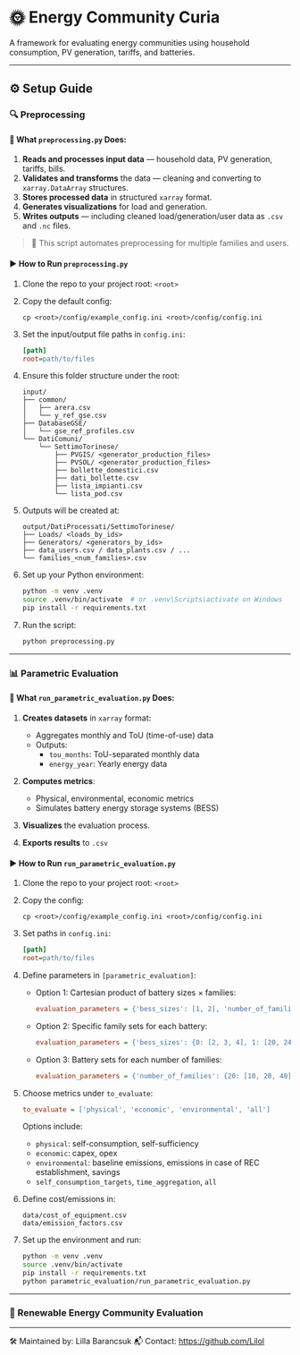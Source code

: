 # 🌞 Energy Community Curia

A framework for evaluating energy communities using household consumption, PV generation, tariffs, and batteries.

---

## ⚙️ Setup Guide

### 🔍 Preprocessing

#### 📜 What `preprocessing.py` Does:

1. **Reads and processes input data** — household data, PV generation, tariffs, bills.
2. **Validates and transforms** the data — cleaning and converting to `xarray.DataArray` structures.
3. **Stores processed data** in structured `xarray` format.
4. **Generates visualizations** for load and generation.
5. **Writes outputs** — including cleaned load/generation/user data as `.csv` and `.nc` files.

> 📌 This script automates preprocessing for multiple families and users.

#### ▶️ How to Run `preprocessing.py`

1. Clone the repo to your project root: `<root>`
2. Copy the default config:
   ```
   cp <root>/config/example_config.ini <root>/config/config.ini
   ```
3. Set the input/output file paths in `config.ini`:
   ```ini
   [path]
   root=path/to/files
   ```

4. Ensure this folder structure under the root:

   ```
   input/
   ├── common/
   │   ├── arera.csv
   │   └── y_ref_gse.csv
   ├── DatabaseGSE/
   │   └── gse_ref_profiles.csv
   └── DatiComuni/
       └── SettimoTorinese/
           ├── PVGIS/ <generator_production_files>
           ├── PVSOL/ <generator_production_files>
           ├── bollette_domestici.csv
           ├── dati_bollette.csv
           ├── lista_impianti.csv
           └── lista_pod.csv
   ```

5. Outputs will be created at:
   ```
   output/DatiProcessati/SettimoTorinese/
   ├── Loads/ <loads_by_ids>
   ├── Generators/ <generators_by_ids>
   ├── data_users.csv / data_plants.csv / ...
   └── families_<num_families>.csv
   ```

6. Set up your Python environment:
   ```bash
   python -m venv .venv
   source .venv/bin/activate  # or .venv\Scripts\activate on Windows
   pip install -r requirements.txt
   ```

7. Run the script:
   ```bash
   python preprocessing.py
   ```

---

### 📊 Parametric Evaluation

#### 📜 What `run_parametric_evaluation.py` Does:

1. **Creates datasets** in `xarray` format:
   - Aggregates monthly and ToU (time-of-use) data
   - Outputs:
     - `tou_months`: ToU-separated monthly data
     - `energy_year`: Yearly energy data

2. **Computes metrics**:
   - Physical, environmental, economic metrics
   - Simulates battery energy storage systems (BESS)

3. **Visualizes** the evaluation process.

4. **Exports results** to `.csv`

#### ▶️ How to Run `run_parametric_evaluation.py`

1. Clone the repo to your project root: `<root>`
2. Copy the config:
   ```
   cp <root>/config/example_config.ini <root>/config/config.ini
   ```

3. Set paths in `config.ini`:
   ```ini
   [path]
   root=path/to/files
   ```

4. Define parameters in `[parametric_evaluation]`:
   - Option 1: Cartesian product of battery sizes × families:
     ```ini
     evaluation_parameters = {'bess_sizes': [1, 2], 'number_of_families': [20, 50, 70]}
     ```
   - Option 2: Specific family sets for each battery:
     ```ini
     evaluation_parameters = {'bess_sizes': {0: [2, 3, 4], 1: [20, 24]}}
     ```
   - Option 3: Battery sets for each number of families:
     ```ini
     evaluation_parameters = {'number_of_families': {20: [10, 20, 40], 50: [60, 9]}}
     ```

5. Choose metrics under `to_evaluate`:
   ```ini
   to_evaluate = ['physical', 'economic', 'environmental', 'all']
   ```
   Options include:
   - `physical`: self-consumption, self-sufficiency
   - `economic`: capex, opex
   - `environmental`: baseline emissions, emissions in case of REC establishment, savings
   - `self_consumption_targets`, `time_aggregation`, `all`

6. Define cost/emissions in:
   ```
   data/cost_of_equipment.csv
   data/emission_factors.csv
   ```

7. Set up the environment and run:
   ```bash
   python -m venv .venv
   source .venv/bin/activate
   pip install -r requirements.txt
   python parametric_evaluation/run_parametric_evaluation.py
   ```

---

### 🌱 Renewable Energy Community Evaluation

---

🛠 Maintained by: Lilla Barancsuk
📬 Contact: https://github.com/Lilol
